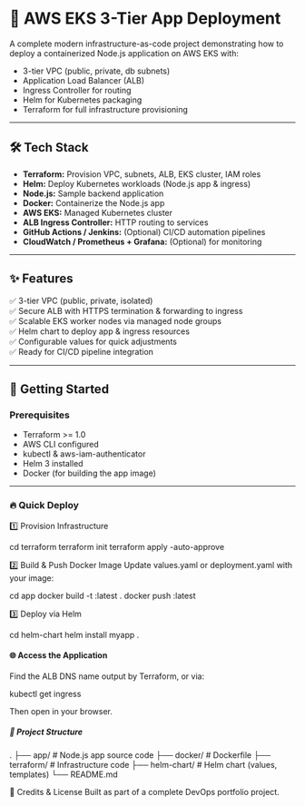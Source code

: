 # 🚀 AWS EKS 3-Tier App Deployment

A complete modern infrastructure-as-code project demonstrating how to deploy a containerized Node.js application on AWS EKS with:

- 3-tier VPC (public, private, db subnets)
- Application Load Balancer (ALB)
- Ingress Controller for routing
- Helm for Kubernetes packaging
- Terraform for full infrastructure provisioning

---

## 🛠 Tech Stack

- **Terraform:** Provision VPC, subnets, ALB, EKS cluster, IAM roles
- **Helm:** Deploy Kubernetes workloads (Node.js app & ingress)
- **Node.js:** Sample backend application
- **Docker:** Containerize the Node.js app
- **AWS EKS:** Managed Kubernetes cluster
- **ALB Ingress Controller:** HTTP routing to services
- **GitHub Actions / Jenkins:** (Optional) CI/CD automation pipelines
- **CloudWatch / Prometheus + Grafana:** (Optional) for monitoring

---

## ✨ Features

✅ 3-tier VPC (public, private, isolated)  
✅ Secure ALB with HTTPS termination & forwarding to ingress  
✅ Scalable EKS worker nodes via managed node groups  
✅ Helm chart to deploy app & ingress resources  
✅ Configurable values for quick adjustments  
✅ Ready for CI/CD pipeline integration

---

## 🚀 Getting Started

### Prerequisites
- Terraform >= 1.0
- AWS CLI configured
- kubectl & aws-iam-authenticator
- Helm 3 installed
- Docker (for building the app image)

---

### 🔥 Quick Deploy

1️⃣ Provision Infrastructure

cd terraform
terraform init
terraform apply -auto-approve

2️⃣ Build & Push Docker Image
Update values.yaml or deployment.yaml with your image:

cd app
docker build -t <your-ecr-repo>:latest .
docker push <your-ecr-repo>:latest

3️⃣ Deploy via Helm

cd helm-chart
helm install myapp .

#### 🌐 Access the Application
Find the ALB DNS name output by Terraform, or via:

kubectl get ingress

Then open in your browser.

##### 📂 Project Structure

.
├── app/                  # Node.js app source code
├── docker/               # Dockerfile
├── terraform/            # Infrastructure code
├── helm-chart/           # Helm chart (values, templates)
└── README.md

🚀 Credits & License
Built as part of a complete DevOps portfolio project.